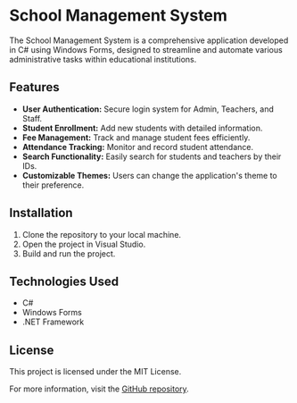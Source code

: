 # School Management System

The School Management System is a comprehensive application developed in C# using Windows Forms, designed to streamline and automate various administrative tasks within educational institutions.

## Features

- **User Authentication:** Secure login system for Admin, Teachers, and Staff.
- **Student Enrollment:** Add new students with detailed information.
- **Fee Management:** Track and manage student fees efficiently.
- **Attendance Tracking:** Monitor and record student attendance.
- **Search Functionality:** Easily search for students and teachers by their IDs.
- **Customizable Themes:** Users can change the application's theme to their preference.


## Installation

1. Clone the repository to your local machine.
2. Open the project in Visual Studio.
3. Build and run the project.

## Technologies Used

- C#
- Windows Forms
- .NET Framework

## License

This project is licensed under the MIT License.

For more information, visit the [GitHub repository](https://github.com/MojoSmit07/School-Managemant-System). 
